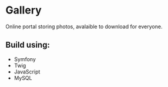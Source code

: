 # Gallery

Online portal storing photos, avalaible to download for everyone.

## Build using:
- Symfony
- Twig
- JavaScript
- MySQL
